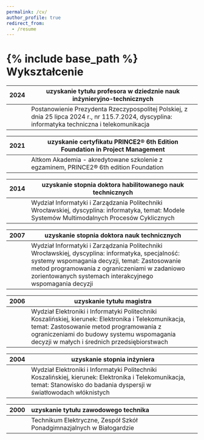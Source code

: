 ```yaml
---
permalink: /cv/
author_profile: true
redirect_from:
  - /resume
---
```


{% include base_path %}
Wykształcenie
======

|2024 | __uzyskanie tytułu profesora w dziedznie nauk inżynieryjno-technicznych__|
|---------------------------|------------------------------------------------------------|
|     | Postanowienie Prezydenta Rzeczypospolitej Polskiej, z dnia 25 lipca 2024 r., nr 115.7.2024, dyscyplina: informatyka techniczna i telekomunikacja|

|2021 | __uzyskanie certyfikatu PRINCE2® 6th Edition Foundation in Project Management__|
|---------------------------|------------------------------------------------------------|
|     | Altkom Akademia - akredytowane szkolenie z egzaminem, PRINCE2® 6th edition Foundation|

|2014 | __uzyskanie stopnia doktora habilitowanego nauk technicznych__|
|---------------------------|------------------------------------------------------------|
|     | Wydział Informatyki i Zarządzania Politechniki Wrocławskiej, dyscyplina: informatyka,	temat: Modele Systemów Multimodalnych Procesów Cyklicznych|

|2007 | __uzyskanie stopnia doktora nauk technicznych__|
|---------------------------|------------------------------------------------------------|
|     | Wydział Informatyki i Zarządzania Politechniki Wrocławskiej, dyscyplina: informatyka, specjalność: systemy wspomagania decyzji,	temat: Zastosowanie metod programowania z ograniczeniami w zadaniowo zorientowanych systemach interakcyjnego wspomagania decyzji|

|2006 | __uzyskanie tytułu magistra__|
|---------------------------|------------------------------------------------------------|
|     | Wydział Elektroniki i Informatyki Politechniki Koszalińskiej, kierunek: Elektronika i Telekomunikacja, temat: Zastosowanie metod programowania z ograniczeniami do budowy systemu wspomagania decyzji w małych i średnich przedsiębiorstwach|

|2004 | __uzyskanie stopnia inżyniera__|
|---------------------------|------------------------------------------------------------|
|     | Wydział Elektroniki i Informatyki Politechniki Koszalińskiej, kierunek: Elektronika i Telekomunikacja, temat: Stanowisko do badania dyspersji w światłowodach włóknistych|

|2000| __uzyskanie tytułu zawodowego technika__|
|:--|:---------------------------------------------------------------------------------|
|   | Technikum Elektryczne, Zespół Szkół Ponadgimnazjalnych w Białogardzie            |

